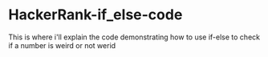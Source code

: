 # HackerRank-if_else-code

This is where i'll explain the code demonstrating how to use if-else to check if a number is weird or not werid

